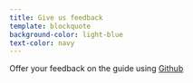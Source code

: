 ```yaml
---
title: Give us feedback
template: blockquote
background-color: light-blue
text-color: navy
---
```


Offer your feedback on the guide using [Github](https://github.com/Bixal/uswds-design-tokens-guide/discussions/36)